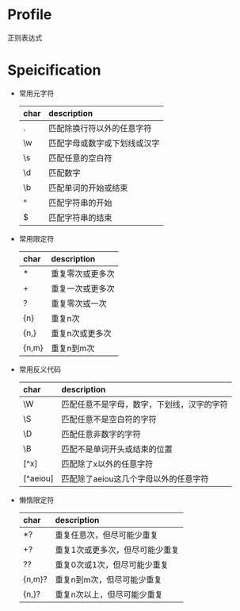 # Profile
正则表达式
# Speicification
 * 常用元字符  
 
   |char|description|
   |:-|:-|
   |.|匹配除换行符以外的任意字符|
   |\w|匹配字母或数字或下划线或汉字|
   |\s|匹配任意的空白符|
   |\d|匹配数字|
   |\b|匹配单词的开始或结束|
   |^|匹配字符串的开始|
   |$|匹配字符串的结束|

 * 常用限定符
 
   |char|description|
   |:-|:-|
   |*|重复零次或更多次|
   |+|重复一次或更多次|
   |?|重复零次或一次|
   |{n}|重复n次|
   |{n,}|重复n次或更多次|
   |{n,m}|重复n到m次|

 * 常用反义代码
 
   |char|description|
   |:-|:-|
   |\W|匹配任意不是字母，数字，下划线，汉字的字符|
   |\S|匹配任意不是空白符的字符|
   |\D|匹配任意非数字的字符|
   |\B|匹配不是单词开头或结束的位置||
   |[^x]|匹配除了x以外的任意字符|
   |[^aeiou]|匹配除了aeiou这几个字母以外的任意字符|
   
 * 懒惰限定符
 
   |char|description|
   |:-|:-|
   |*?|重复任意次，但尽可能少重复|
   |+?|重复1次或更多次，但尽可能少重复|
   |??|重复0次或1次，但尽可能少重复|
   |{n,m}?|重复n到m次，但尽可能少重复|
   |{n,}?|重复n次以上，但尽可能少重复|